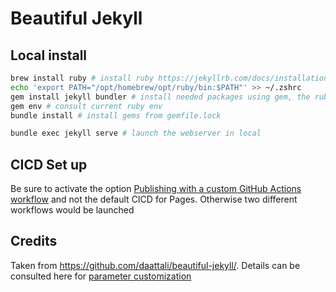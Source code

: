 # Beautiful Jekyll

## Local install

```sh
brew install ruby # install ruby https://jekyllrb.com/docs/installation/macos/
echo 'export PATH="/opt/homebrew/opt/ruby/bin:$PATH"' >> ~/.zshrc 
gem install jekyll bundler # install needed packages using gem, the ruby package manager 
gem env # consult current ruby env
bundle install # install gems from gemfile.lock
```

```sh
bundle exec jekyll serve # launch the webserver in local
```

## CICD Set up

Be sure to activate the option [Publishing with a custom GitHub Actions workflow](https://docs.github.com/en/pages/getting-started-with-github-pages/configuring-a-publishing-source-for-your-github-pages-site#publishing-with-a-custom-github-actions-workflow) and not the default CICD for Pages. Otherwise two different workflows would be launched 


## Credits

Taken from https://github.com/daattali/beautiful-jekyll/. 
Details can be consulted here for [parameter customization](https://github.com/daattali/beautiful-jekyll/blob/master/README.md#customizing-parameters-for-each-page)
